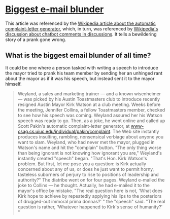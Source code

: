 # [Biggest e-mail blunder](https://web.archive.org/web/20010922235714/http://www.austin360.com/aas/kelso/0801/081901.html)

This article was referenced by the [Wikipedia article about the automatic complaint-letter generator](https://en.m.wikipedia.org/wiki/Automatic_Complaint-Letter_Generator), which, in turn, was referenced by [Wikipedia's discussion about chatbot comments in discussions](../../../2025/10/07/wikipedia_chatbot_comments_in_discussions.md). It tells a bewildering story of a prank gone wrong.

## What is the biggest email blunder of all time? 

It could be one where a person tasked with writing a speech to introduce the mayor tried to prank his team member by sending her an unhinged rant about the mayor as if it was his speech, but instead sent it to the mayor himself.

> Weyland, a sales and marketing trainer — and a known wisenheimer — was picked by his Austin Toastmasters club to introduce recently resigned Austin Mayor Kirk Watson at a club meeting. Weeks before the meeting, Jennifer Collins, a fellow Toastmasters member, checked to see how his speech was coming. Weyland assured her his Watson speech was ready to go. Then, as a joke, he went online and called up Scott Pakin's automatic complaint-letter generator, at www-csag.cs.uiuc.edu/individual/pakin/complaint. The Web site instantly produces insulting, rambling, nonsensical verbiage about anyone you want to slam. Weyland, who had never met the mayor, plugged in Watson's name and hit the "complain" button. "The only thing worse than being ignorant is not knowing how ignorant you are," Weyland's instantly created "speech" began. "That's Hon. Kirk Watson's problem. But first, let me pose you a question: is Kirk actually concerned about any of us, or does he just want to permit horny, tasteless suborners of perjury to rise to positions of leadership and authority?" The diatribe went on for four pages. Weyland e-mailed the joke to Collins — he thought. Actually, he had e-mailed it to the mayor's office by mistake. "The real question here is not, 'What does Kirk hope to achieve by repeatedly applying his lips to the posteriors of drugged-out immoral prima donnas?' " the "speech" said. "The real question is rather, 'Whatever happened to Kirk's sense of humanity?' "
